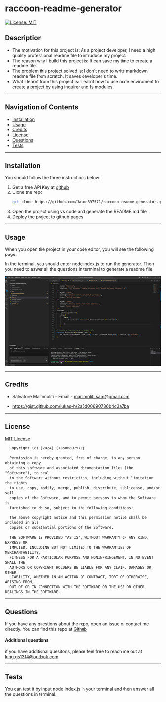 # raccoon-readme-generator

  [![License: MIT](https://img.shields.io/badge/License-MIT-yellow.svg)](https://opensource.org/licenses/MIT)
  
  ## Description
  
  - The motivation for this project is: As a project developer, I need a high quality professional readme file to intruduce my project.
  - The reason why I build this project is: It can save my time to create a readme file.
  - The problem this project solved is: I don't need to write markdown readme file from scratch. It saves developer's time.
  - What I learnt from this project is: I learnt how to use node enviroment to create a project by using inquirer and fs modules.
  
  
  ---
  ## Navigation of Contents
  
  - [Installation](#installation)
  - [Usage](#usage)
  - [Credits](#credits)
  - [License](#license)
  - [Questions](#questions)
  - [Tests](#tests)
  
  ---
  ## Installation
  You should follow the three instructions below:
  
  1. Get a free API Key at [github](https://github.com/Jason897571/raccoon-readme-generator#built-with)
  2. Clone the repo
     ```sh
     git clone https://github.com/Jason897571/raccoon-readme-generator.git
     ```
  3. Open the project using vs code and generate the README.md file
  4. Deploy the project to github pages
  
  
  ---
  ## Usage
  When you open the project in your code editor, you will see the following page.
  
  In the terminal, you should enter node index.js to run the generator. Then you need to aswer all the questions in terminal to generate a readme file.
  
  ![Alt text](./assets/image/usage.png)
  
  
  ---
  ## Credits
  
  * Salvatore Mammoliti - Email - mammoliti.sam@gmail.com
  
  * https://gist.github.com/lukas-h/2a5d00690736b4c3a7ba
  
  
  ---
  ## License
  
  [MIT License](https://choosealicense.com/licenses/mit/)
  
  
      Copyright (c) [2024] [Jason897571]

      Permission is hereby granted, free of charge, to any person obtaining a copy
      of this software and associated documentation files (the "Software"), to deal
      in the Software without restriction, including without limitation the rights
      to use, copy, modify, merge, publish, distribute, sublicense, and/or sell
      copies of the Software, and to permit persons to whom the Software is
      furnished to do so, subject to the following conditions:
      
      The above copyright notice and this permission notice shall be included in all
      copies or substantial portions of the Software.
      
      THE SOFTWARE IS PROVIDED "AS IS", WITHOUT WARRANTY OF ANY KIND, EXPRESS OR
      IMPLIED, INCLUDING BUT NOT LIMITED TO THE WARRANTIES OF MERCHANTABILITY,
      FITNESS FOR A PARTICULAR PURPOSE AND NONINFRINGEMENT. IN NO EVENT SHALL THE
      AUTHORS OR COPYRIGHT HOLDERS BE LIABLE FOR ANY CLAIM, DAMAGES OR OTHER
      LIABILITY, WHETHER IN AN ACTION OF CONTRACT, TORT OR OTHERWISE, ARISING FROM,
      OUT OF OR IN CONNECTION WITH THE SOFTWARE OR THE USE OR OTHER DEALINGS IN THE SOFTWARE.
  
  
  ---
  ## Questions
  
  If you have any questions about the repo, open an issue or contact me directly. You can find this repo at [Github](https://github.com/Jason897571/raccoon-readme-generator)
  
  #### Additional questions
  
  if you have additional quesitons, please feel free to reach me out at king.gs1314@outlook.com
  
  ---
  ## Tests
  
  You can test it by input node index.js in your terminal and then answer all the questions in terminal.